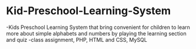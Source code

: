 # Kid-Preschool-Learning-System
-Kids Preschool Learning System that bring convenient for children to learn more about simple alphabets and numbers by playing the learning section and quiz 
-class assignment, PHP, HTML and CSS, MySQL
